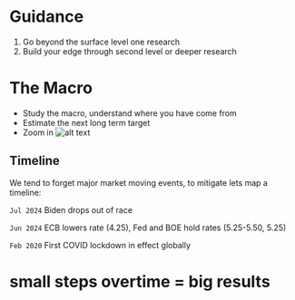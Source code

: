 # Guidance
1. Go beyond the surface level one research
2. Build your edge through second level or deeper research

# The Macro
- Study the macro, understand where you have come from
- Estimate the next long term target
- Zoom in
![alt text](https://taz-ali.github.io/docs/assets/images/RecessionsSP500.gif)

## Timeline
We tend to forget major market moving events, to mitigate lets map a timeline:

`Jul 2024`  Biden drops out of race

`Jun 2024`  ECB lowers rate (4.25), Fed and BOE hold rates (5.25-5.50, 5.25)

`Feb 2020`  First COVID lockdown in effect globally



# small steps overtime = big results
